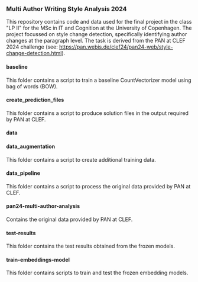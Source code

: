 ### Multi Author Writing Style Analysis 2024

This repository contains code and data used for the final project in the class "LP II" for the MSc in IT and Cognition at the University of Copenhagen. The project focussed on style change detection, specifically identifying author changes at the paragraph level. The task is derived from the PAN at CLEF 2024 challenge (see: https://pan.webis.de/clef24/pan24-web/style-change-detection.html). 

#### baseline
This folder contains a script to train a baseline CountVectorizer model using bag of words (BOW).

#### create_prediction_files
This folder contains a script to produce solution files in the output required by PAN at CLEF. 

#### data

#### data_augmentation
This folder contains a script to create additional training data.  

#### data_pipeline
This folder contains a script to process the original data provided by PAN at CLEF.

#### pan24-multi-author-analysis
Contains the original data provided by PAN at CLEF.

#### test-results
This folder contains the test results obtained from the frozen models. 

#### train-embeddings-model
This folder contains scripts to train and test the frozen embedding models.
